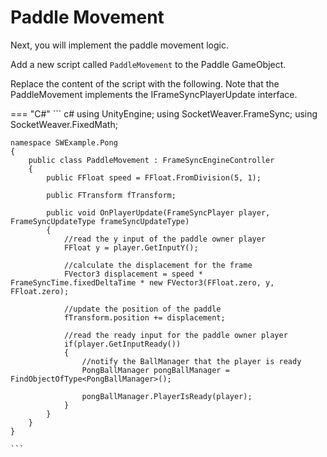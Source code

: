 # **Paddle Movement**

Next, you will implement the paddle movement logic.

Add a new script called `PaddleMovement` to the Paddle GameObject.

Replace the content of the script with the following. Note that the PaddleMovement implements the IFrameSyncPlayerUpdate interface.

=== "C#"
    ``` c#
    using UnityEngine;
    using SocketWeaver.FrameSync;
    using SocketWeaver.FixedMath;

    namespace SWExample.Pong
    {
        public class PaddleMovement : FrameSyncEngineController
        {
            public FFloat speed = FFloat.FromDivision(5, 1);

            public FTransform fTransform;

            public void OnPlayerUpdate(FrameSyncPlayer player, FrameSyncUpdateType frameSyncUpdateType)
            {
                //read the y input of the paddle owner player
                FFloat y = player.GetInputY();

                //calculate the displacement for the frame
                FVector3 displacement = speed * FrameSyncTime.fixedDeltaTime * new FVector3(FFloat.zero, y, FFloat.zero);

                //update the position of the paddle
                fTransform.position += displacement;

                //read the ready input for the paddle owner player
                if(player.GetInputReady())
                {
                    //notify the BallManager that the player is ready
                    PongBallManager pongBallManager = FindObjectOfType<PongBallManager>();
                    
                    pongBallManager.PlayerIsReady(player);
                }
            }
        }
    }

    ```